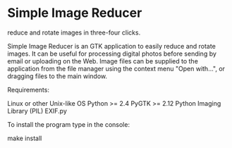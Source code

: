 # Simple Image Reducer
reduce and rotate images in three-four clicks.

Simple Image Reducer is an GTK application to easily reduce and rotate images.
It can be useful for processing digital photos before sending by email or
uploading on the Web. Image files can be supplied to the application from the
file manager using the context menu "Open with...", or dragging files to the
main window.

Requirements:

  Linux or other Unix-like OS
  Python >= 2.4
  PyGTK >= 2.12
  Python Imaging Library (PIL)
  EXIF.py

To install the program type in the console:

  make install
